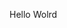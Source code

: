 Hello Wolrd











































































































































































































































































































































































































































































































































































































































































































































































































































































































































































































































































































































































































































































































































































































































































































































